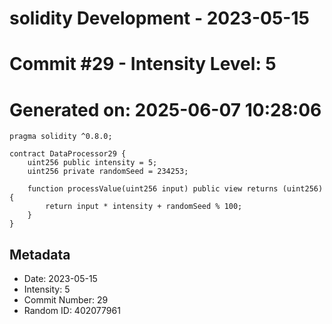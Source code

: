 ﻿# solidity Development - 2023-05-15
# Commit #29 - Intensity Level: 5
# Generated on: 2025-06-07 10:28:06
```solidity
pragma solidity ^0.8.0;

contract DataProcessor29 {
    uint256 public intensity = 5;
    uint256 private randomSeed = 234253;

    function processValue(uint256 input) public view returns (uint256) {
        return input * intensity + randomSeed % 100;
    }
}
```
## Metadata
- Date: 2023-05-15
- Intensity: 5
- Commit Number: 29
- Random ID: 402077961
